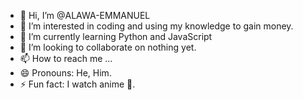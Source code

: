 - 👋 Hi, I’m @ALAWA-EMMANUEL
- 👀 I’m interested in coding and using my knowledge to gain money. 
- 🌱 I’m currently learning Python and JavaScript
- 💞️ I’m looking to collaborate on nothing yet. 
- 📫 How to reach me ...
- 😄 Pronouns: He, Him. 
- ⚡ Fun fact: I watch anime 🥲. 

<!---
ALAWA-EMMANUEL/ALAWA-EMMANUEL is a ✨ special ✨ repository because its `README.md` (this file) appears on your GitHub profile.
You can click the Preview link to take a look at your changes.
--->
